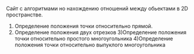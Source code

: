 Сайт с алгоритмами но нахождению отношений между обьектами в 2D пространстве.

1. Определение положения точки относительно прямой.
2. Определение положения двух отрезков 3)Определение положения точки относительно простого многоугольника 4)Определение
   положения точки относительно выпуклого многоугольника
